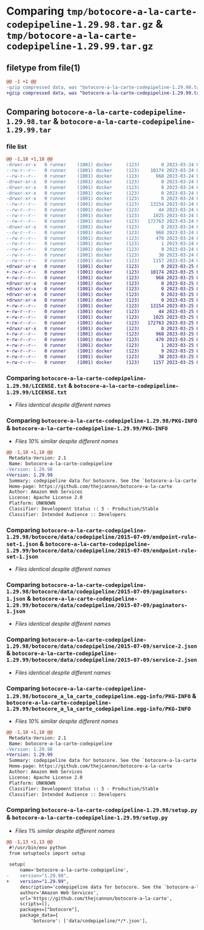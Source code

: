 # Comparing `tmp/botocore-a-la-carte-codepipeline-1.29.98.tar.gz` & `tmp/botocore-a-la-carte-codepipeline-1.29.99.tar.gz`

## filetype from file(1)

```diff
@@ -1 +1 @@
-gzip compressed data, was "botocore-a-la-carte-codepipeline-1.29.98.tar", last modified: Fri Mar 24 01:24:06 2023, max compression
+gzip compressed data, was "botocore-a-la-carte-codepipeline-1.29.99.tar", last modified: Sat Mar 25 01:22:24 2023, max compression
```

## Comparing `botocore-a-la-carte-codepipeline-1.29.98.tar` & `botocore-a-la-carte-codepipeline-1.29.99.tar`

### file list

```diff
@@ -1,18 +1,18 @@
-drwxr-xr-x   0 runner    (1001) docker     (123)        0 2023-03-24 01:24:06.833825 botocore-a-la-carte-codepipeline-1.29.98/
--rw-r--r--   0 runner    (1001) docker     (123)    10174 2023-03-24 01:24:06.000000 botocore-a-la-carte-codepipeline-1.29.98/LICENSE.txt
--rw-r--r--   0 runner    (1001) docker     (123)      968 2023-03-24 01:24:06.833825 botocore-a-la-carte-codepipeline-1.29.98/PKG-INFO
-drwxr-xr-x   0 runner    (1001) docker     (123)        0 2023-03-24 01:24:06.829825 botocore-a-la-carte-codepipeline-1.29.98/botocore/
-drwxr-xr-x   0 runner    (1001) docker     (123)        0 2023-03-24 01:24:06.829825 botocore-a-la-carte-codepipeline-1.29.98/botocore/data/
-drwxr-xr-x   0 runner    (1001) docker     (123)        0 2023-03-24 01:24:06.829825 botocore-a-la-carte-codepipeline-1.29.98/botocore/data/codepipeline/
-drwxr-xr-x   0 runner    (1001) docker     (123)        0 2023-03-24 01:24:06.833825 botocore-a-la-carte-codepipeline-1.29.98/botocore/data/codepipeline/2015-07-09/
--rw-r--r--   0 runner    (1001) docker     (123)    13154 2023-03-24 01:23:57.000000 botocore-a-la-carte-codepipeline-1.29.98/botocore/data/codepipeline/2015-07-09/endpoint-rule-set-1.json
--rw-r--r--   0 runner    (1001) docker     (123)       44 2023-03-24 01:23:57.000000 botocore-a-la-carte-codepipeline-1.29.98/botocore/data/codepipeline/2015-07-09/examples-1.json
--rw-r--r--   0 runner    (1001) docker     (123)     1025 2023-03-24 01:23:57.000000 botocore-a-la-carte-codepipeline-1.29.98/botocore/data/codepipeline/2015-07-09/paginators-1.json
--rw-r--r--   0 runner    (1001) docker     (123)   172763 2023-03-24 01:23:57.000000 botocore-a-la-carte-codepipeline-1.29.98/botocore/data/codepipeline/2015-07-09/service-2.json
-drwxr-xr-x   0 runner    (1001) docker     (123)        0 2023-03-24 01:24:06.833825 botocore-a-la-carte-codepipeline-1.29.98/botocore_a_la_carte_codepipeline.egg-info/
--rw-r--r--   0 runner    (1001) docker     (123)      968 2023-03-24 01:24:06.000000 botocore-a-la-carte-codepipeline-1.29.98/botocore_a_la_carte_codepipeline.egg-info/PKG-INFO
--rw-r--r--   0 runner    (1001) docker     (123)      470 2023-03-24 01:24:06.000000 botocore-a-la-carte-codepipeline-1.29.98/botocore_a_la_carte_codepipeline.egg-info/SOURCES.txt
--rw-r--r--   0 runner    (1001) docker     (123)        1 2023-03-24 01:24:06.000000 botocore-a-la-carte-codepipeline-1.29.98/botocore_a_la_carte_codepipeline.egg-info/dependency_links.txt
--rw-r--r--   0 runner    (1001) docker     (123)        9 2023-03-24 01:24:06.000000 botocore-a-la-carte-codepipeline-1.29.98/botocore_a_la_carte_codepipeline.egg-info/top_level.txt
--rw-r--r--   0 runner    (1001) docker     (123)       38 2023-03-24 01:24:06.833825 botocore-a-la-carte-codepipeline-1.29.98/setup.cfg
--rw-r--r--   0 runner    (1001) docker     (123)     1157 2023-03-24 01:24:06.000000 botocore-a-la-carte-codepipeline-1.29.98/setup.py
+drwxr-xr-x   0 runner    (1001) docker     (123)        0 2023-03-25 01:22:24.786425 botocore-a-la-carte-codepipeline-1.29.99/
+-rw-r--r--   0 runner    (1001) docker     (123)    10174 2023-03-25 01:22:24.000000 botocore-a-la-carte-codepipeline-1.29.99/LICENSE.txt
+-rw-r--r--   0 runner    (1001) docker     (123)      968 2023-03-25 01:22:24.786425 botocore-a-la-carte-codepipeline-1.29.99/PKG-INFO
+drwxr-xr-x   0 runner    (1001) docker     (123)        0 2023-03-25 01:22:24.786425 botocore-a-la-carte-codepipeline-1.29.99/botocore/
+drwxr-xr-x   0 runner    (1001) docker     (123)        0 2023-03-25 01:22:24.786425 botocore-a-la-carte-codepipeline-1.29.99/botocore/data/
+drwxr-xr-x   0 runner    (1001) docker     (123)        0 2023-03-25 01:22:24.786425 botocore-a-la-carte-codepipeline-1.29.99/botocore/data/codepipeline/
+drwxr-xr-x   0 runner    (1001) docker     (123)        0 2023-03-25 01:22:24.786425 botocore-a-la-carte-codepipeline-1.29.99/botocore/data/codepipeline/2015-07-09/
+-rw-r--r--   0 runner    (1001) docker     (123)    13154 2023-03-25 01:22:12.000000 botocore-a-la-carte-codepipeline-1.29.99/botocore/data/codepipeline/2015-07-09/endpoint-rule-set-1.json
+-rw-r--r--   0 runner    (1001) docker     (123)       44 2023-03-25 01:22:12.000000 botocore-a-la-carte-codepipeline-1.29.99/botocore/data/codepipeline/2015-07-09/examples-1.json
+-rw-r--r--   0 runner    (1001) docker     (123)     1025 2023-03-25 01:22:12.000000 botocore-a-la-carte-codepipeline-1.29.99/botocore/data/codepipeline/2015-07-09/paginators-1.json
+-rw-r--r--   0 runner    (1001) docker     (123)   172763 2023-03-25 01:22:12.000000 botocore-a-la-carte-codepipeline-1.29.99/botocore/data/codepipeline/2015-07-09/service-2.json
+drwxr-xr-x   0 runner    (1001) docker     (123)        0 2023-03-25 01:22:24.786425 botocore-a-la-carte-codepipeline-1.29.99/botocore_a_la_carte_codepipeline.egg-info/
+-rw-r--r--   0 runner    (1001) docker     (123)      968 2023-03-25 01:22:24.000000 botocore-a-la-carte-codepipeline-1.29.99/botocore_a_la_carte_codepipeline.egg-info/PKG-INFO
+-rw-r--r--   0 runner    (1001) docker     (123)      470 2023-03-25 01:22:24.000000 botocore-a-la-carte-codepipeline-1.29.99/botocore_a_la_carte_codepipeline.egg-info/SOURCES.txt
+-rw-r--r--   0 runner    (1001) docker     (123)        1 2023-03-25 01:22:24.000000 botocore-a-la-carte-codepipeline-1.29.99/botocore_a_la_carte_codepipeline.egg-info/dependency_links.txt
+-rw-r--r--   0 runner    (1001) docker     (123)        9 2023-03-25 01:22:24.000000 botocore-a-la-carte-codepipeline-1.29.99/botocore_a_la_carte_codepipeline.egg-info/top_level.txt
+-rw-r--r--   0 runner    (1001) docker     (123)       38 2023-03-25 01:22:24.786425 botocore-a-la-carte-codepipeline-1.29.99/setup.cfg
+-rw-r--r--   0 runner    (1001) docker     (123)     1157 2023-03-25 01:22:24.000000 botocore-a-la-carte-codepipeline-1.29.99/setup.py
```

### Comparing `botocore-a-la-carte-codepipeline-1.29.98/LICENSE.txt` & `botocore-a-la-carte-codepipeline-1.29.99/LICENSE.txt`

 * *Files identical despite different names*

### Comparing `botocore-a-la-carte-codepipeline-1.29.98/PKG-INFO` & `botocore-a-la-carte-codepipeline-1.29.99/PKG-INFO`

 * *Files 10% similar despite different names*

```diff
@@ -1,10 +1,10 @@
 Metadata-Version: 2.1
 Name: botocore-a-la-carte-codepipeline
-Version: 1.29.98
+Version: 1.29.99
 Summary: codepipeline data for botocore. See the `botocore-a-la-carte` package for more info.
 Home-page: https://github.com/thejcannon/botocore-a-la-carte
 Author: Amazon Web Services
 License: Apache License 2.0
 Platform: UNKNOWN
 Classifier: Development Status :: 5 - Production/Stable
 Classifier: Intended Audience :: Developers
```

### Comparing `botocore-a-la-carte-codepipeline-1.29.98/botocore/data/codepipeline/2015-07-09/endpoint-rule-set-1.json` & `botocore-a-la-carte-codepipeline-1.29.99/botocore/data/codepipeline/2015-07-09/endpoint-rule-set-1.json`

 * *Files identical despite different names*

### Comparing `botocore-a-la-carte-codepipeline-1.29.98/botocore/data/codepipeline/2015-07-09/paginators-1.json` & `botocore-a-la-carte-codepipeline-1.29.99/botocore/data/codepipeline/2015-07-09/paginators-1.json`

 * *Files identical despite different names*

### Comparing `botocore-a-la-carte-codepipeline-1.29.98/botocore/data/codepipeline/2015-07-09/service-2.json` & `botocore-a-la-carte-codepipeline-1.29.99/botocore/data/codepipeline/2015-07-09/service-2.json`

 * *Files identical despite different names*

### Comparing `botocore-a-la-carte-codepipeline-1.29.98/botocore_a_la_carte_codepipeline.egg-info/PKG-INFO` & `botocore-a-la-carte-codepipeline-1.29.99/botocore_a_la_carte_codepipeline.egg-info/PKG-INFO`

 * *Files 10% similar despite different names*

```diff
@@ -1,10 +1,10 @@
 Metadata-Version: 2.1
 Name: botocore-a-la-carte-codepipeline
-Version: 1.29.98
+Version: 1.29.99
 Summary: codepipeline data for botocore. See the `botocore-a-la-carte` package for more info.
 Home-page: https://github.com/thejcannon/botocore-a-la-carte
 Author: Amazon Web Services
 License: Apache License 2.0
 Platform: UNKNOWN
 Classifier: Development Status :: 5 - Production/Stable
 Classifier: Intended Audience :: Developers
```

### Comparing `botocore-a-la-carte-codepipeline-1.29.98/setup.py` & `botocore-a-la-carte-codepipeline-1.29.99/setup.py`

 * *Files 1% similar despite different names*

```diff
@@ -1,13 +1,13 @@
 #!/usr/bin/env python
 from setuptools import setup
 
 setup(
     name='botocore-a-la-carte-codepipeline',
-    version="1.29.98",
+    version="1.29.99",
     description='codepipeline data for botocore. See the `botocore-a-la-carte` package for more info.',
     author='Amazon Web Services',
     url='https://github.com/thejcannon/botocore-a-la-carte',
     scripts=[],
     packages=["botocore"],
     package_data={
         'botocore': ['data/codepipeline/*/*.json'],
```

